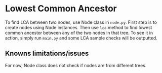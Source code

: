 # Lowest Common Ancestor

To find LCA between two nodes, use Node class in `node.py`. First step is to create nodes using Node instances. Then use `lca` method to find lowest common ancestor between any of the two nodes in that tree. To see it in action, simply run `main.py` and some LCA sample checks will be outputted.

Knowns limitations/issues
-----
For now, Node class does not check if nodes are from different trees. 